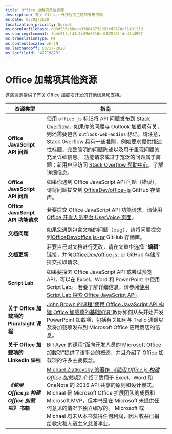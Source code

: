 ```yaml
---
title: Office 加载项其他资源
description: 有关 Office 外接程序主题的有用资源
ms.date: 03/02/2020
localization_priority: Normal
ms.openlocfilehash: d838535e68eaa378840732d62fd2678c3149113d
ms.sourcegitcommit: fa4e81fcf41b1c39d5516edf078f3ffdbd4a3997
ms.translationtype: MT
ms.contentlocale: zh-CN
ms.lasthandoff: 03/17/2020
ms.locfileid: "42719873"
---
```

# <a name="office-add-ins-additional-resources"></a>Office 加载项其他资源

这些资源提供了有关 Office 加载项开发的其他信息和支持。

|**资源类型**|**指南**|
|-----------------|------------|
|**Office JavaScript API 问题** | 使用 `office-js` 标记将 API 问题发布到 [Stack Overflow](https://stackoverflow.com/questions/tagged/office-js)，如果你的问题与 Outlook 加载项有关，则还需要包含 `outlook-web-addins` 标记。请注意，Stack Overflow 具有一些准则，例如要求提供描述性标题、完整简明的问题陈述以及用于重现问题的充足详细信息。 功能请求或过于宽泛的问题属于离题；新用户应访问 [Stack Overflow 帮助中心](https://stackoverflow.com/help/how-to-ask)，了解详细信息。|
|**Office JavaScript API 问题**| 如果你遇到 Office JavaScript API 问题（错误），请将问题提交到 <a href="https://github.com/officedev/office-js/issues" target="_blank">OfficeDev/office-js</a> GitHub 存储库。|
|**Office JavaScript API 功能请求**| 若要提交 Office JavaScript API 功能请求，请使用 <a href="https://officespdev.uservoice.com/" target="_blank">Office 开发人员平台 UserVoice 页面</a>。|
|**文档问题**| 如果您遇到包含文档的问题（bug），请将问题提交到<a href="https://github.com/officedev/office-js-docs-pr/issues" target="_blank">OfficeDev/office js-pr</a> GitHub 存储库。|
|**文档更新**| 若要自己对文档进行更改，请在文章中选择 "**编辑**" 链接，并向<a href="https://github.com/officedev/office-js-docs-pr" target="_blank">OfficeDev/office js-pr</a> GitHub 存储库提交拉取请求。|
|**Script Lab**| 如果要探索 Office JavaScript API 或尝试预览 API，可以在 Excel、Word 和 PowerPoint 中使用 Script Lab。 若要了解详细信息，请参阅[使用 Script Lab 探索 Office JavaScript API](../overview/explore-with-script-lab.md)。 |
|**关于 Office 加载项的 Pluralsight 课程**| <a href="https://www.pluralsight.com/courses/build-office-addins-js-api" target="_blank">John Brown 的课程“使用 Office JavaScript API 构建 Office 加载项的基础知识”</a>教你如何从头开始开发 PowerPoint 加载项，包括有关如何与 Trello 通信以及将加载项发布到 Microsoft Office 应用商店的信息。|
|**关于 Office 加载项的 LinkedIn 课程**| <a href="https://www.linkedin.com/learning/microsoft-office-add-ins-for-developers/microsoft-office-add-ins?u=3322">Bill Ayer 的课程“面向开发人员的 Microsoft Office 加载项”</a>提供了该平台的概述，并且介绍了 Office 加载项的许多主要概念。|
|***《使用 Office.js 构建 Office 加载项》* 书籍**| <a href="https://leanpub.com/buildingofficeaddins">Michael Zlatkovsky 的著作 *《使用 Office.js 构建 Office 加载项》*</a>介绍了适用于 Excel、Word 和 OneNote 的 2016 API 共享的原则和设计模式。 Michael 是 Microsoft Office 扩展团队的成员和 Microsoft MVP，但本书是在 Microsoft 未提供任何意见的情况下独立编写的。 Microsoft 或 Michael 均未从本书获得任何利润，因为收益已捐给救灾和人道主义慈善事业。|
